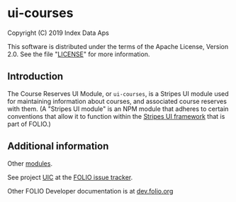 # ui-courses

Copyright (C) 2019 Index Data Aps

This software is distributed under the terms of the Apache License,
Version 2.0. See the file "[LICENSE](LICENSE)" for more information.

## Introduction

The Course Reserves UI Module, or `ui-courses`, is a Stripes UI module used for maintaining information about courses, and associated course reserves with them. (A "Stripes UI module" is an NPM module that adheres to certain conventions that allow it to function within the [Stripes UI framework](https://github.com/folio-org/stripes/blob/master/README.md) that is part of FOLIO.)

## Additional information

Other [modules](https://dev.folio.org/source-code/#client-side).

See project [UIC](https://issues.folio.org/browse/UIC)
at the [FOLIO issue tracker](https://dev.folio.org/guidelines/issue-tracker).

Other FOLIO Developer documentation is at [dev.folio.org](https://dev.folio.org/)
